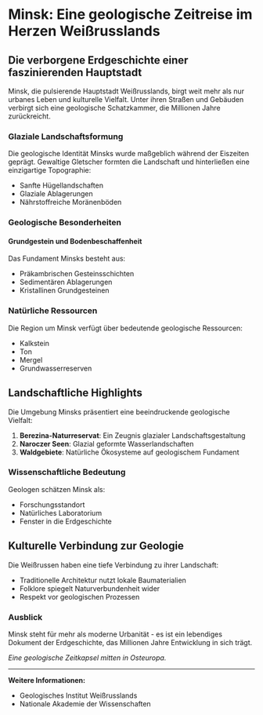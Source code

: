 # Minsk: Eine geologische Zeitreise im Herzen Weißrusslands

## Die verborgene Erdgeschichte einer faszinierenden Hauptstadt

Minsk, die pulsierende Hauptstadt Weißrusslands, birgt weit mehr als nur urbanes Leben und kulturelle Vielfalt. Unter ihren Straßen und Gebäuden verbirgt sich eine geologische Schatzkammer, die Millionen Jahre zurückreicht.

### Glaziale Landschaftsformung

Die geologische Identität Minsks wurde maßgeblich während der Eiszeiten geprägt. Gewaltige Gletscher formten die Landschaft und hinterließen eine einzigartige Topographie:

- Sanfte Hügellandschaften
- Glaziale Ablagerungen
- Nährstoffreiche Moränenböden

### Geologische Besonderheiten

#### Grundgestein und Bodenbeschaffenheit

Das Fundament Minsks besteht aus:
- Präkambrischen Gesteinsschichten
- Sedimentären Ablagerungen
- Kristallinen Grundgesteinen

### Natürliche Ressourcen

Die Region um Minsk verfügt über bedeutende geologische Ressourcen:
- Kalkstein
- Ton
- Mergel
- Grundwasserreserven

## Landschaftliche Highlights

Die Umgebung Minsks präsentiert eine beeindruckende geologische Vielfalt:

1. **Berezina-Naturreservat**: Ein Zeugnis glazialer Landschaftsgestaltung
2. **Naroczer Seen**: Glazial geformte Wasserlandschaften
3. **Waldgebiete**: Natürliche Ökosysteme auf geologischem Fundament

### Wissenschaftliche Bedeutung

Geologen schätzen Minsk als:
- Forschungsstandort
- Natürliches Laboratorium
- Fenster in die Erdgeschichte

## Kulturelle Verbindung zur Geologie

Die Weißrussen haben eine tiefe Verbindung zu ihrer Landschaft:
- Traditionelle Architektur nutzt lokale Baumaterialien
- Folklore spiegelt Naturverbundenheit wider
- Respekt vor geologischen Prozessen

### Ausblick

Minsk steht für mehr als moderne Urbanität - es ist ein lebendiges Dokument der Erdgeschichte, das Millionen Jahre Entwicklung in sich trägt.

*Eine geologische Zeitkapsel mitten in Osteuropa.*

---

**Weitere Informationen:**
- Geologisches Institut Weißrusslands
- Nationale Akademie der Wissenschaften